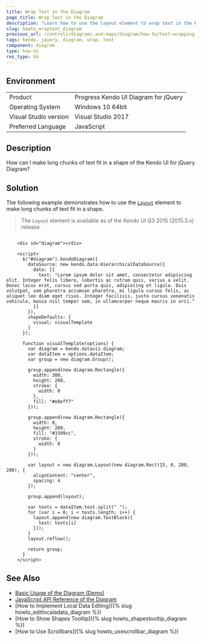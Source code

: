```yaml
---
title: Wrap Text in the Diagram
page_title: Wrap Text in the Diagram
description: "Learn how to use the layout element to wrap text in the Kendo UI Diagram widget."
slug: howto_wraptext_diagram
previous_url: /controls/diagrams-and-maps/diagram/how-to/text-wrapping
tags: kendo, jquery, diagram, wrap, text
component: diagram
type: how-to
res_type: kb
---
```


## Environment

<table>
 <tr>
  <td>Product</td>
  <td>Progress Kendo UI Diagram for jQuery</td>
 </tr>
 <tr>
  <td>Operating System</td>
  <td>Windows 10 64bit</td>
 </tr>
 <tr>
  <td>Visual Studio version</td>
  <td>Visual Studio 2017</td>
 </tr>
 <tr>
  <td>Preferred Language</td>
  <td>JavaScript</td>
 </tr>
</table>

## Description

How can I make long chunks of text fit in a shape of the Kendo UI for jQuery Diagram?

## Solution

The following example demonstrates how to use the [`Layout`](/api/javascript/dataviz/diagram/layout) element to make long chunks of text fit in a shape.

> The `Layout` element is available as of the Kendo UI Q3 2015 (2015.3.x) release.

```dojo

    <div id="diagram"></div>

    <script>
      $("#diagram").kendoDiagram({
        dataSource: new kendo.data.HierarchicalDataSource({
          data: [{
            text: "Lorem ipsum dolor sit amet, consectetur adipiscing elit. Integer felis libero, lobortis ac rutrum quis, varius a velit. Donec lacus erat, cursus sed porta quis, adipiscing et ligula. Duis volutpat, sem pharetra accumsan pharetra, mi ligula cursus felis, ac aliquet leo diam eget risus. Integer facilisis, justo cursus venenatis vehicula, massa nisl tempor sem, in ullamcorper neque mauris in orci."
          }]
        }),
        shapeDefaults: {
          visual: visualTemplate
        }
      });

      function visualTemplate(options) {
        var diagram = kendo.dataviz.diagram;
        var dataItem = options.dataItem;
        var group = new diagram.Group();

        group.append(new diagram.Rectangle({
          width: 300,
          height: 200,
          stroke: {
            width: 0
          },
          fill: "#e8eff7"
        }));

        group.append(new diagram.Rectangle({
          width: 8,
          height: 200,
          fill: "#3399cc",
          stroke: {
            width: 0
          }
        }));

        var layout = new diagram.Layout(new diagram.Rect(15, 0, 280, 200), {
          alignContent: "center",
          spacing: 4
        });

        group.append(layout);

        var texts = dataItem.text.split(" ");
        for (var i = 0; i < texts.length; i++) {
          layout.append(new diagram.TextBlock({
            text: texts[i]
          }));
        }
        layout.reflow();

        return group;
      }
    </script>

```

## See Also

* [Basic Usage of the Diagram (Demo)](https://demos.telerik.com/kendo-ui/diagram/index)
* [JavaScript API Reference of the Diagram](/api/javascript/dataviz/ui/diagram)
* [How to Implement Local Data Editing]({% slug howto_editlocaladata_diagram %})
* [How to Show Shapes Tooltip]({% slug howto_shapestooltip_diagram %})
* [How to Use Scrollbars]({% slug howto_usescrollbar_diagram %})
